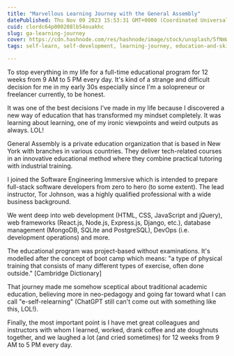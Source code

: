 ```yaml
---
title: "Marvellous Learning Journey with the General Assembly"
datePublished: Thu Nov 09 2023 15:53:31 GMT+0000 (Coordinated Universal Time)
cuid: clordc64p000208lb54ouakhc
slug: ga-learning-journey
cover: https://cdn.hashnode.com/res/hashnode/image/stock/unsplash/5fNmWej4tAA/upload/0f13d4411bcca9f3ea2a27dade0424b4.jpeg
tags: self-learn, self-development, learning-journey, education-and-skill-development, bootcamps

---
```


To stop everything in my life for a full-time educational program for 12 weeks from 9 AM to 5 PM every day. It's kind of a strange and difficult decision for me in my early 30s especially since I'm a solopreneur or freelancer currently, to be honest.

It was one of the best decisions I've made in my life because I discovered a new way of education that has transformed my mindset completely. It was learning about learning, one of my ironic viewpoints and weird outputs as always. LOL!

General Assembly is a private education organization that is based in New York with branches in various countries. They deliver tech-related courses in an innovative educational method where they combine practical tutoring with industrial training.

I joined the Software Engineering Immersive which is intended to prepare full-stack software developers from zero to hero (to some extent). The lead instructor, Tor Johnson, was a highly qualified professional with a wide business background.

We went deep into web development (HTML, CSS, JavaScript and jQuery), web frameworks (React.js, Node.js, Express.js, Django, etc.), database management (MongoDB, SQLite and PostgreSQL), DevOps (i.e. development operations) and more.

The educational program was project-based without examinations. It's modelled after the concept of boot camp which means: "a type of physical training that consists of many different types of exercise, often done outside." \[Cambridge Dictionary\]

That journey made me somehow sceptical about traditional academic education, believing more in neo-pedagogy and going far toward what I can call "e-self-relearning" (ChatGPT still can't come out with something like this, LOL!).

Finally, the most important point is I have met great colleagues and instructors with whom I learned, worked, drank coffee and ate doughnuts together, and we laughed a lot (and cried sometimes) for 12 weeks from 9 AM to 5 PM every day.